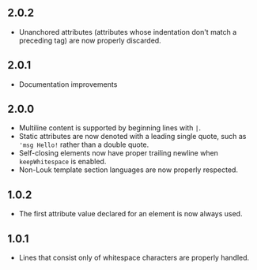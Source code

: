 2.0.2
------------------
- Unanchored attributes (attributes whose indentation don't match a preceding tag) are now properly discarded.

2.0.1
------------------
- Documentation improvements

2.0.0
------------------
- Multiline content is supported by beginning lines with `|`.
- Static attributes are now denoted with a leading single quote, such as `'msg Hello!` rather than a double quote.
- Self-closing elements now have proper trailing newline when `keepWhitespace` is enabled.
- Non-Louk template section languages are now properly respected.

1.0.2
------------------
- The first attribute value declared for an element is now always used.

1.0.1
------------------
- Lines that consist only of whitespace characters are properly handled.
